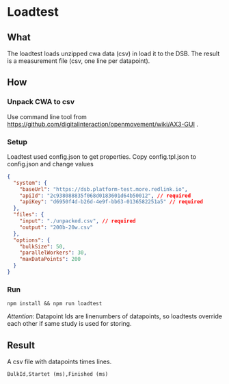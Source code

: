 # Loadtest

## What
The loadtest loads unzipped cwa data (csv) in load it to the DSB. The result is a measurement file (csv, one line per datapoint).

## How

### Unpack CWA to csv
Use command line tool from https://github.com/digitalinteraction/openmovement/wiki/AX3-GUI .

### Setup
Loadtest used config.json to get properties. Copy config.tpl.json to config.json and change values
```json
{
  "system": {
    "baseUrl": "https://dsb.platform-test.more.redlink.io",
    "apiId": "2c938088835f068d0183601d64b50012", // required
    "apiKey": "d6950f4d-b26d-4e9f-bb63-0136582251a5" // required
  },
  "files": {
    "input": "./unpacked.csv", // required
    "output": "200b-20w.csv"
  },
  "options": {
    "bulkSize": 50,
    "parallelWorkers": 30,
    "maxDataPoints": 200
  }
}
```

### Run
`npm install && npm run loadtest`

*Attention*: Datapoint Ids are linenumbers of datapoints, so loadtests override each other if same study is used for storing.

## Result
A csv file with datapoints times lines.
```
BulkId,Startet (ms),Finished (ms)
```
